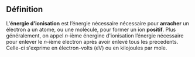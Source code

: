 ## Définition
L'**énergie d'ionisation** est l’énergie nécessaire nécessaire pour **arracher** un électron a un atome, ou une molécule, pour former un ion **positif**. 
Plus généralement, on appel $n$-ième énergine d'ionisation l’énergie nécessaire pour 
enlever le $n$-ième electron après avoir enlevé tous les precedents. 
Celle-ci s'exprime en électron-volts (eV) ou en kilojoules par mole. 
